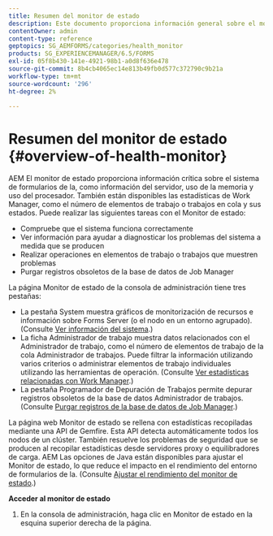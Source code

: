 ```yaml
---
title: Resumen del monitor de estado
description: Este documento proporciona información general sobre el monitor de estado y detalles sobre cómo puede acceder a él.
contentOwner: admin
content-type: reference
geptopics: SG_AEMFORMS/categories/health_monitor
products: SG_EXPERIENCEMANAGER/6.5/FORMS
exl-id: 05f8b430-141e-4921-98b1-a0d8f636e478
source-git-commit: 8b4cb4065ec14e813b49fb0d577c372790c9b21a
workflow-type: tm+mt
source-wordcount: '296'
ht-degree: 2%

---
```


# Resumen del monitor de estado {#overview-of-health-monitor}

AEM El monitor de estado proporciona información crítica sobre el sistema de formularios de la, como información del servidor, uso de la memoria y uso del procesador. También están disponibles las estadísticas de Work Manager, como el número de elementos de trabajo o trabajos en cola y sus estados. Puede realizar las siguientes tareas con el Monitor de estado:

* Compruebe que el sistema funciona correctamente
* Ver información para ayudar a diagnosticar los problemas del sistema a medida que se producen
* Realizar operaciones en elementos de trabajo o trabajos que muestren problemas
* Purgar registros obsoletos de la base de datos de Job Manager

La página Monitor de estado de la consola de administración tiene tres pestañas:

* La pestaña System muestra gráficos de monitorización de recursos e información sobre Forms Server (o el nodo en un entorno agrupado). (Consulte [Ver información del sistema](/help/forms/using/admin-help/view-system-information.md#view-system-information).)
* La ficha Administrador de trabajo muestra datos relacionados con el Administrador de trabajo, como el número de elementos de trabajo de la cola Administrador de trabajos. Puede filtrar la información utilizando varios criterios o administrar elementos de trabajo individuales utilizando las herramientas de operación. (Consulte [Ver estadísticas relacionadas con Work Manager](/help/forms/using/admin-help/view-statistics-related-manager.md#view-statistics-related-to-work-manager).)
* La pestaña Programador de Depuración de Trabajos permite depurar registros obsoletos de la base de datos Administrador de trabajos. (Consulte [Purgar registros de la base de datos de Job Manager](/help/forms/using/admin-help/purge-records-job-manager-database.md#purge-records-from-the-job-manager-database).)

La página web Monitor de estado se rellena con estadísticas recopiladas mediante una API de Gemfire. Esta API detecta automáticamente todos los nodos de un clúster. También resuelve los problemas de seguridad que se producen al recopilar estadísticas desde servidores proxy o equilibradores de carga. AEM Las opciones de Java están disponibles para ajustar el Monitor de estado, lo que reduce el impacto en el rendimiento del entorno de formularios de la. (Consulte [Ajustar el rendimiento del monitor de estado](/help/forms/using/admin-help/fine-tuning-health-monitor-performance.md#fine-tuning-health-monitor-performance).)

**Acceder al monitor de estado**

1. En la consola de administración, haga clic en Monitor de estado en la esquina superior derecha de la página.
